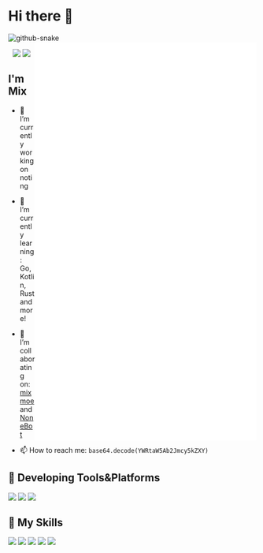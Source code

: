 # Hi there 👋

<picture>
  <source media="(prefers-color-scheme: dark)" srcset="assets/github-contribution-grid-snake-dark.svg" />
  <source media="(prefers-color-scheme: light)" srcset="assets/github-contribution-grid-snake.svg" />
  <img alt="github-snake" src="github-snake.svg" />
</picture>

<a>
  <img align="right" width="450px" src="./github-metrics.svg" />
</a>

<p align="center">
  <img width="300px" src="https://count.getloli.com/get/@mnixry?theme=rule34"></img>
  <img width="300px" src="https://github-readme-stats.vercel.app/api/top-langs/?username=mnixry&layout=compact"></img>
</p>

## I'm **Mix**

- 🔭 I’m currently working on noting

- 🌱 I’m currently learning: Go, Kotlin, Rust and more!

- 👯 I’m collaborating on: [mixmoe](https://github.com/mixmoe) and [NoneBot](https://github.com/nonebot)

- 📫 How to reach me: `base64.decode(YWRtaW5Ab2Jmcy5kZXY)`

## 🚉 **Developing Tools&Platforms**

![](https://img.shields.io/badge/Linux-Manjaro-35bf5c?style=flat-square&logo=manjaro&logoColor=fff)
![](https://img.shields.io/badge/Windows-11-0078d6?style=flat-square&logo=windows&logoColor=fff)
![](https://img.shields.io/badge/IDE-Visual%20Studio%20Code-007acc?style=flat-square&logo=visual-studio-code&logoColor=fff)

## 🌟 **My Skills**  

![](https://img.shields.io/badge/-Git-f05032?style=flat-square&logo=git&logoColor=fff)
![](https://img.shields.io/badge/-Linux-fcc624?style=flat-square&logo=Linux&logoColor=fff)
![](https://img.shields.io/badge/-Vue-4fc08d?style=flat-square&logo=Vue.js&logoColor=fff)
![](https://img.shields.io/badge/-Python-3776ab?style=flat-square&logo=Python&logoColor=fff)
![](https://img.shields.io/badge/-TypeScript-3178c6?style=flat-square&logo=typescript&logoColor=fff)
